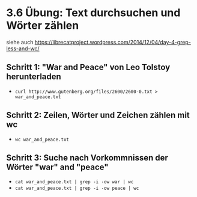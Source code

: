 # 3.6 Übung: Text durchsuchen und Wörter zählen

siehe auch https://librecatproject.wordpress.com/2014/12/04/day-4-grep-less-and-wc/

## Schritt 1: "War and Peace" von Leo Tolstoy herunterladen
* ```curl http://www.gutenberg.org/files/2600/2600-0.txt > war_and_peace.txt```

## Schritt 2: Zeilen, Wörter und Zeichen zählen mit wc
* ```wc war_and_peace.txt```

## Schritt 3: Suche nach Vorkommnissen der Wörter "war" and "peace"
* ```cat war_and_peace.txt | grep -i -ow war | wc```
* ```cat war_and_peace.txt | grep -i -ow peace | wc```